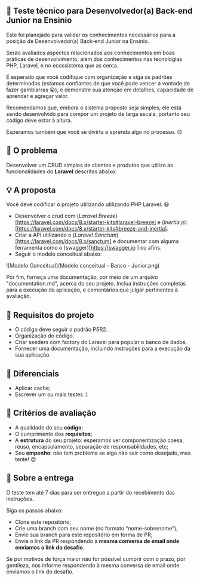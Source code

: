 ## :rocket: Teste técnico para Desenvolvedor(a) Back-end Junior na Ensinio

Este foi planejado para validar os conhecimentos necessários para a posição de Desenvolvedor(a) Back-end Junior na Ensinio.

Serão avaliados aspectos relacionados aos conhecimentos em boas práticas de desenvolvimento, além dos conhecimentos nas tecnologias PHP, Laravel, e no ecossistema que as cerca.

É esperado que você codifique com organização e siga os padrões determinados (estamos confiantes de que você pode vencer a vontade de fazer gambiarras :stuck_out_tongue_winking_eye:), e demonstre sua atenção em detalhes, capacidade de aprender e agregar valor.

Recomendamos que, embora o sistema proposto seja simples, ele está sendo desenvolvido para compor um projeto de larga escala, portanto seu código deve estar à altura.

Esperamos também que você se divirta e aprenda algo no processo. :blush:

## :eyes: O problema

Desenvolver um CRUD simples de clientes e produtos que utilize as funcionalidades do **Laravel** descritas abaixo:

## :bulb: A proposta

Você deve codificar o projeto utilizando utilizando PHP Laravel. :smiley:

- Desenvolver o crud com (_Laravel Breeze_)[https://laravel.com/docs/8.x/starter-kits#laravel-breeze] e (_Inertia.js_)[https://laravel.com/docs/8.x/starter-kits#breeze-and-inertia].
- Criar a API utilizando o (_Laravel Sanctum_)[https://laravel.com/docs/8.x/sanctum] e documentar com alguma ferramenta como o (swagger)[https://swagger.io
] ou afins.
- Seguir o modelo conceitual abaixo:

![Modelo Conceitual](Modelo conceitual - Banco - Junior.png)

Por fim, forneça uma documentação, por meio de um arquivo "documentation.md", acerca do seu projeto. Inclua instruções completas para a execução da aplicação, e comentários que julgar pertinentes à avaliação.

## :dart: Requisitos do projeto

- O código deve seguir o padrão PSR2.
- Organização do código.
- Criar seeders com factory do Laravel para popular o banco de dados.
- Fornecer uma documentação, incluindo instruções para a execução da sua aplicação.

## :clap: Diferenciais

- Aplicar cache;
- Escrever um ou mais testes :)

## :page_facing_up: Critérios de avaliação

- A qualidade do seu **código**;
- O cumprimento dos **requisitos**;
- A **estrutura** do seu projeto: esperamos ver componentização coesa, reuso, encapsulamento, separação de responsabilidades, etc;
- Seu **empenho**: não tem problema se algo não sair como desejado, mas tente! :blush:

## :email: Sobre a entrega

O teste tem até 7 dias para ser entregue a partir do recebimento das instruções.

Siga os passos abaixo:

- Clone este repositório;
- Crie uma branch com seu nome (no formato “nome-sobrenome”);
- Envie sua branch para este repositório em forma de PR;
- Envie o link da PR respondendo à **mesma conversa de email onde enviamos o link do desafio**.

Se por motivos de força maior não for possível cumprir com o prazo, por gentileza, nos informe respondendo à mesma conversa de email onde enviamos o link do desafio.

